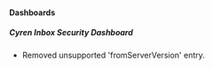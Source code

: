 
#### Dashboards
##### Cyren Inbox Security Dashboard
- Removed unsupported 'fromServerVersion' entry.
